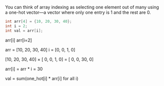 You can think of array indexing as selecting one element out of many using a one-hot vector—a vector where only one entry is 1 and the rest are 0.

```c
int arr[4] = {10, 20, 30, 40};
int i = 2;
int val = arr[i];
```

arr[i]
arr[i=2]


arr = [10, 20, 30, 40]
i   = [0, 0, 1, 0]

[10, 20, 30, 40]
× [ 0,  0,  1,  0]
= [ 0,  0, 30,  0]

arr[i] = arr * i = 30






val = sum(one_hot[i] * arr[i] for all i)
